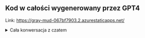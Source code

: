 ## Kod w całości wygenerowany przez GPT4

Link:
https://gray-mud-067bf7903.2.azurestaticapps.net/

<details>
<summary>Cała konwersacja z czatem</summary>

![image](https://user-images.githubusercontent.com/9480848/229926185-67656346-74d9-4f67-9292-845fbdf2f6aa.png)
![image](https://user-images.githubusercontent.com/9480848/229926265-ba11687a-e10d-4068-b4bd-391a5e1f5e68.png)
![image](https://user-images.githubusercontent.com/9480848/229926340-3b10c222-7973-4c3c-a90b-f759b38a45ae.png)
![image](https://user-images.githubusercontent.com/9480848/229926451-fcd1adac-6112-4f25-b76d-7c08a4826637.png)
![image](https://user-images.githubusercontent.com/9480848/229926510-4a744e0b-8162-4302-a384-bf699c5c4797.png)
![image](https://user-images.githubusercontent.com/9480848/229926577-3872b7b7-78a3-4f68-b3f1-ffdd4393dfd9.png)
![image](https://user-images.githubusercontent.com/9480848/229926628-e80296ab-477d-4783-9e93-c74d651d5641.png)
![image](https://user-images.githubusercontent.com/9480848/229926689-30d5c352-f2a1-4b66-b68e-62193215c4ee.png)
![image](https://user-images.githubusercontent.com/9480848/229926730-ec31b08b-a83d-49a2-830c-26573dee2221.png)
![image](https://user-images.githubusercontent.com/9480848/229926769-5c34367c-36a1-45c7-b1c2-88b309455312.png)
![image](https://user-images.githubusercontent.com/9480848/229926826-f7bd3418-cb1d-4905-b2d5-6de91c4d9ccc.png)
![image](https://user-images.githubusercontent.com/9480848/229926864-7b747052-9a15-4672-b7a7-5802658b99d0.png)
![image](https://user-images.githubusercontent.com/9480848/229926918-f82ab83f-8ba3-49d7-9364-234c53c7a81f.png)
![image](https://user-images.githubusercontent.com/9480848/229926963-78234e7c-0a0b-47bc-ac18-99bfd933e5a1.png)
![image](https://user-images.githubusercontent.com/9480848/229927020-0620e6d7-40ad-48a4-b6de-376ab988d85e.png)
![image](https://user-images.githubusercontent.com/9480848/229927054-b03836d9-1d00-4509-9253-716b9dc450af.png)
![image](https://user-images.githubusercontent.com/9480848/229927109-f14eb3bc-50f1-47c9-b25f-96d99d88c937.png)
![image](https://user-images.githubusercontent.com/9480848/229927164-50072fec-17d5-43c8-aaa8-bae44b6a6999.png)
![image](https://user-images.githubusercontent.com/9480848/229927235-cea686b7-caa6-4abb-88f7-96b6fb707a01.png)
![image](https://user-images.githubusercontent.com/9480848/229927275-092df754-a5a8-49d5-9be1-2020ca1bdc65.png)
![image](https://user-images.githubusercontent.com/9480848/229927318-433053e1-a1a8-4998-b5a0-4cf24fd19820.png)
![image](https://user-images.githubusercontent.com/9480848/229927353-4746fa7b-9c67-4e4c-ba61-fe7b4557adac.png)
![image](https://user-images.githubusercontent.com/9480848/229927401-f669d168-7a2d-4245-98b3-d35251e8ade7.png)
![image](https://user-images.githubusercontent.com/9480848/229927437-5ef211cc-66e2-4031-87ac-dd77a1914bef.png)
![image](https://user-images.githubusercontent.com/9480848/229927461-935391ad-f2b1-4456-bad8-548589fabf54.png)

</details>
